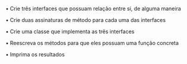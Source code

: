 • Crie três interfaces que possuam relação entre si, de alguma maneira 

• Crie duas assinaturas de método para cada uma das interfaces 

• Crie uma classe que implementa as três interfaces

• Reescreva os métodos para que eles possuam uma função concreta

• Imprima os resultados
